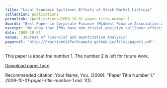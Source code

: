 ```yaml
---
title: "Local Economic Spillover Effects of Stock Market Listings"
collection: publications
permalink: /publications/2009-10-01-paper-title-number-1
Awards: "Best Paper in Corporate Finance (Midwest Finance Association 2018) +  Best Paper in Investments (Eastern Finance Association 2018)"
excerpt: 'We show that IPOs have non-trivial positive spillover effects on local labor markets, business environments, consumer spending, real estate, and migration. We mitigate endogeneity concerns about unobserved heterogeneity with restrictive geographic fixed effects coupled with a matching procedure. We show that it is the listing decision, which encompasses both a wealth and liquidity shock, that induces economic spillovers. Conditional on an IPO occurring, we estimate that an additional $10 million in IPO proceeds is associated with an extra 41 jobs and 0.7 new establishments locally.'
date: 2009-10-01
venue: 'Journal of Financial and Quantitative Analysis'
paperurl: 'http://PracticeGitForExample.github.io/files/paper1.pdf'
---
```

This paper is about the number 1. The number 2 is left for future work.

[Download paper here](http://PracticeGitForExample.github.io/files/paper1.pdf)

Recommended citation: Your Name, You. (2009). "Paper Title Number 1." <i>2009-10-01-paper-title-number-1.md</i>. 1(1).
